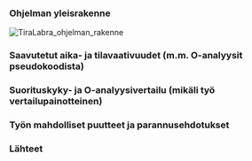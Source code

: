 ### Ohjelman yleisrakenne

![TiraLabra_ohjelman_rakenne](https://user-images.githubusercontent.com/101586122/203369161-ce0c0eb4-c449-409c-aa76-ea7df1291960.png)


### Saavutetut aika- ja tilavaativuudet (m.m. O-analyysit pseudokoodista)

### Suorituskyky- ja O-analyysivertailu (mikäli työ vertailupainotteinen)

### Työn mahdolliset puutteet ja parannusehdotukset

### Lähteet
